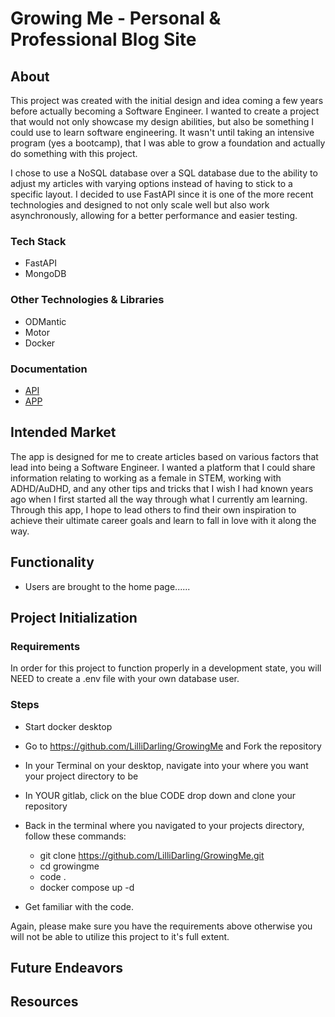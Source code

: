 # Growing Me - Personal & Professional Blog Site

## About  

This project was created with the initial design and idea coming a few years before actually becoming a 
Software Engineer. I wanted to create a project that would not only showcase my design abilities, but also 
be something I could use to learn software engineering. It wasn't until taking an intensive program (yes a 
bootcamp), that I was able to grow a foundation and actually do something with this project. 

I chose to use a NoSQL database over a SQL database due to the ability to adjust my articles with varying options 
instead of having to stick to a specific layout. I decided to use FastAPI since it is one of the more recent technologies 
and designed to not only scale well but also work asynchronously, allowing for a better performance and easier 
testing. 

### Tech Stack  

- FastAPI
- MongoDB

### Other Technologies & Libraries

- ODMantic
- Motor
- Docker

### Documentation

- [API](https://github.com/LilliDarling/GrowingMe/blob/main/api/README.md)
- [APP](https://github.com/LilliDarling/GrowingMe/blob/main/app/README.md)

## Intended Market

The app is designed for me to create articles based on various factors that lead into being a Software Engineer. I 
wanted a platform that I could share information relating to working as a female in STEM, working with ADHD/AuDHD, 
and any other tips and tricks that I wish I had known years ago when I first started all the way through what I currently 
am learning. Through this app, I hope to lead others to find their own inspiration to achieve their ultimate career goals 
and learn to fall in love with it along the way.

## Functionality

- Users are brought to the home page......

## Project Initialization

### Requirements 

In order for this project to function properly in a development state, you will NEED to create a .env file with your own database user.

### Steps

- Start docker desktop  
- Go to https://github.com/LilliDarling/GrowingMe and Fork the repository  
- In your Terminal on your desktop, navigate into your where you want your project directory to be  
- In YOUR gitlab, click on the blue CODE drop down and clone your repository  
- Back in the terminal where you navigated to your projects directory, follow these commands:  

  - git clone https://github.com/LilliDarling/GrowingMe.git  
  - cd growingme  
  - code .  
  - docker compose up -d  

- Get familiar with the code.

Again, please make sure you have the requirements above otherwise you will not be able to utilize this project to it's full extent.

## Future Endeavors

## Resources